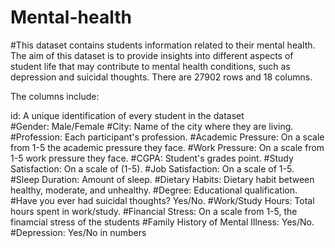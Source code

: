 # Mental-health
#This dataset contains students information related to their mental health. The aim of this dataset is to provide insights into different aspects of student life that may contribute to mental health conditions, such as depression and suicidal thoughts. There are 27902 rows and 18 columns.

The columns include:  

id: A unique identification of every student in the dataset  
#Gender: Male/Female
#City: Name of the city where they are living.
#Profession: Each participant's profession.
#Academic Pressure: On a scale from 1-5 the academic pressure they face.
#Work Pressure: On a scale from 1-5 work pressure they face.
#CGPA:	Student's grades point.
#Study Satisfaction: On a scale of (1-5).
#Job Satisfaction: On a scale of 1-5.
#Sleep Duration: Amount of sleep.
#Dietary Habits: Dietary habit between healthy, moderate, and unhealthy.
#Degree: Educational qualification.
#Have you ever had suicidal thoughts?	Yes/No.
#Work/Study Hours: Total hours spent in work/study.
#Financial Stress: On a scale from 1-5, the finamcial stress of the students
#Family History of Mental Illness: Yes/No.
#Depression: Yes/No in numbers
